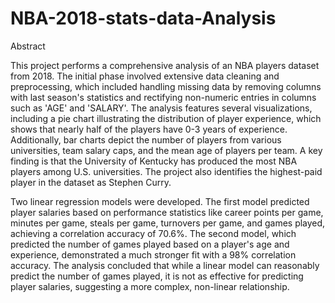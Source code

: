 # NBA-2018-stats-data-Analysis
Abstract

This project performs a comprehensive analysis of an NBA players dataset from 2018. The initial phase involved extensive data cleaning and preprocessing, which included handling missing data by removing columns with last season's statistics and rectifying non-numeric entries in columns such as 'AGE' and 'SALARY'. The analysis features several visualizations, including a pie chart illustrating the distribution of player experience, which shows that nearly half of the players have 0-3 years of experience. Additionally, bar charts depict the number of players from various universities, team salary caps, and the mean age of players per team. A key finding is that the University of Kentucky has produced the most NBA players among U.S. universities. The project also identifies the highest-paid player in the dataset as Stephen Curry. 

Two linear regression models were developed. The first model predicted player salaries based on performance statistics like career points per game, minutes per game, steals per game, turnovers per game, and games played, achieving a correlation accuracy of 70.6%. The second model, which predicted the number of games played based on a player's age and experience, demonstrated a much stronger fit with a 98% correlation accuracy. The analysis concluded that while a linear model can reasonably predict the number of games played, it is not as effective for predicting player salaries, suggesting a more complex, non-linear relationship. 
